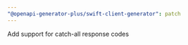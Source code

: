 ```yaml
---
"@openapi-generator-plus/swift-client-generator": patch
---
```


Add support for catch-all response codes
